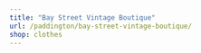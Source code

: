 ```yaml
---
title: "Bay Street Vintage Boutique"
url: /paddington/bay-street-vintage-boutique/
shop: clothes
---
```

